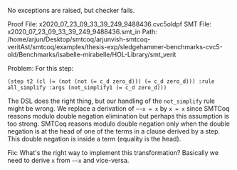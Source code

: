 No exceptions are raised, but checker fails.

Proof File: x2020_07_23_09_33_39_249_9488436.cvc5oldpf
SMT File: x2020_07_23_09_33_39_249_9488436.smt_in
Path: /home/arjun/Desktop/smtcoq/arjunvish-smtcoq-veritAst/smtcoq/examples/thesis-exp/sledgehammer-benchmarks-cvc5-old/Benchmarks/isabelle-mirabelle/HOL-Library/smt_verit

Problem: 
For this step:
```
(step t2 (cl (= (not (not (= c_d zero_d))) (= c_d zero_d))) :rule all_simplify :args (not_simplify1 (= c_d zero_d)))
```
The DSL does the right thing, but our handling of the `not_simplify` rule might be wrong. We replace a derivation of
`~~x = x` by `x = x` since SMTCoq reasons modulo double negation elimination but perhaps this assumption is too strong.
SMTCoq reasons modulo double negation only when the double negation is at the head of one of the terms in a clause derived
by a step. This double negation is inside a term (equality is the head).

Fix: What's the right way to implement this transformation? Basically we need to derive `x` from `~~x` and vice-versa.
